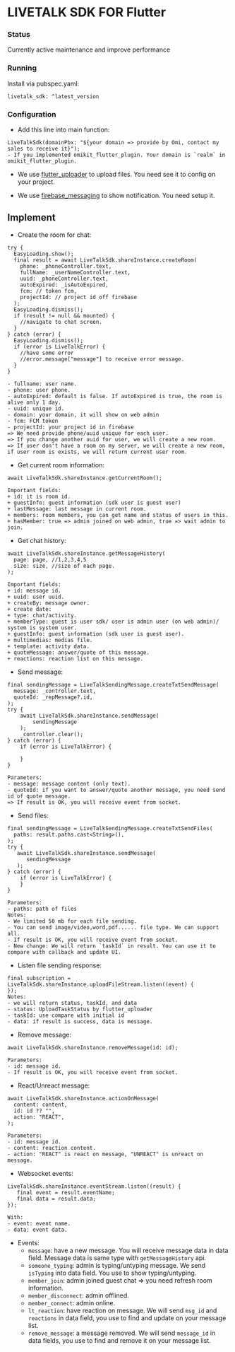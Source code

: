 # LIVETALK SDK FOR Flutter

### Status
Currently active maintenance and improve performance


### Running
Install via pubspec.yaml:

```
livetalk_sdk: ^latest_version
```

### Configuration

- Add this line into main function:

```
LiveTalkSdk(domainPbx: "${your domain => provide by Omi, contact my sales to receive it}");
- If you implemented omikit_flutter_plugin. Your domain is `realm` in omikit_flutter_plugin.
```

- We use <a href="https://github.com/fluttercommunity/flutter_uploader">flutter_uploader</a> to upload files. You need see it to config on your project.

- We use <a href="https://pub.dev/packages/firebase_messaging">firebase_messaging</a> to show notification. You need setup it.

## Implement
- Create the room for chat:
```
try {
  EasyLoading.show();
  final result = await LiveTalkSdk.shareInstance.createRoom(
    phone: _phoneController.text,
    fullName: _userNameController.text,
    uuid: _phoneController.text,
    autoExpired: _isAutoExpired,
    fcm: // token fcm,
    projectId: // project id off firebase
  );
  EasyLoading.dismiss();
  if (result != null && mounted) {
    //navigate to chat screen.
  }
} catch (error) {
  EasyLoading.dismiss();
  if (error is LiveTalkError) {
    //have some error
    //error.message["message"] to receive error message.
  }
}

- fullname: user name.
- phone: user phone.
- autoExpired: default is false. If autoExpired is true, the room is alive only 1 day.
- uuid: unique id.
- domain: your domain, it will show on web admin
- fcm: FCM token
- projectId: your project id in firebase 
=> We need provide phone/uuid unique for each user.
=> If you change another uuid for user, we will create a new room.
=> If user don't have a room on my server, we will create a new room, if user room is exists, we will return current user room.
```
- Get current room information:
```
await LiveTalkSdk.shareInstance.getCurrentRoom();

Important fields: 
+ id: it is room id.
+ guestInfo: guest information (sdk user is guest user)
+ lastMessage: last message in current room.
+ members: room members, you can get name and status of users in this.
+ hasMember: true => admin joined on web admin, true => wait admin to join.
```
- Get chat history:
```
await LiveTalkSdk.shareInstance.getMessageHistory(
  page: page, //1,2,3,4,5
  size: size, //size of each page.
);

Important fields: 
+ id: message id.
+ uuid: user uuid.
+ createBy: message owner.
+ create date: 
+ type: chat/activity.
+ memberType: guest is user sdk/ user is admin user (on web admin)/ system is system user.
+ guestInfo: guest information (sdk user is guest user).
+ multimedias: medias file.
+ template: activity data.
+ quoteMessage: answer/quote of this message.
+ reactions: reaction list on this message.
```
- Send message:
```
final sendingMessage = LiveTalkSendingMessage.createTxtSendMessage(
  message: _controller.text, 
  quoteId: _repMessage?.id, 
);
try {
    await LiveTalkSdk.shareInstance.sendMessage(
        sendingMessage
    );
    _controller.clear();
} catch (error) {
    if (error is LiveTalkError) {
    
    }
}

Parameters:
- message: message content (only text).
- quoteId: if you want to answer/quote another message, you need send id of quote message.
=> If result is OK, you will receive event from socket.
```

- Send files:
```
final sendingMessage = LiveTalkSendingMessage.createTxtSendFiles(
  paths: result.paths.cast<String>(),
);
try {
   await LiveTalkSdk.shareInstance.sendMessage(
      sendingMessage
   );
} catch (error) {
    if (error is LiveTalkError) {
    }
}

Parameters:
- paths: path of files
Notes:
- We limited 50 mb for each file sending.
- You can send image/video,word,pdf...... file type. We can support all.
- If result is OK, you will receive event from socket.
- New change: We will return `taskId` in result. You can use it to compare with callback and update UI.
```

- Listen file sending response:
```
final subscription = LiveTalkSdk.shareInstance.uploadFileStream.listen((event) {
});
Notes: 
- we will return status, taskId, and data
- status: UploadTaskStatus by flutter_uploader
- taskId: use compare with initial id
- data: if result is success, data is message.
```

- Remove message:
```
await LiveTalkSdk.shareInstance.removeMessage(id: id);

Parameters:
- id: message id.
- If result is OK, you will receive event from socket.
```

- React/Unreact message:
```
await LiveTalkSdk.shareInstance.actionOnMessage(
  content: content,
  id: id ?? "",
  action: "REACT",
);

Parameters:
- id: message id.
- content: reaction content.
- action: "REACT" is react on message, "UNREACT" is unreact on message.
```

- Websocket events:
```
LiveTalkSdk.shareInstance.eventStream.listen((result) {
   final event = result.eventName;
   final data = result.data;
});

With:
- event: event name.
- data: event data.
```

- Events:
  -  `message`: have a new message. You will receive message data in data field. Message data is same type with `getMessageHistory` api.
  - `someone_typing`: admin is typing/untyping message. We send `isTyping` into data field. You use to show typing/untyping.
  - `member_join`: admin joined guest chat => you need refresh room information.
  - `member_disconnect`: admin offlined.
  - `member_connect`: admin online.
  - `lt_reaction`: have reaction on message. We will send `msg_id` and `reactions` in data field, you use to find and update on your message list.
  - `remove_message`: a message removed. We will send `message_id` in data fields, you use to find and remove it on your message list.